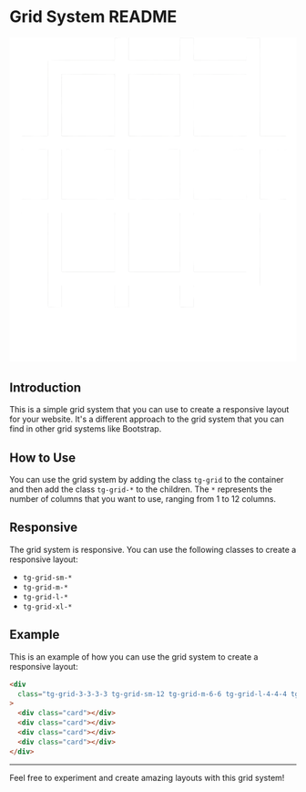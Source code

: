 # Grid System README

![Grid System Logo](demo/assets/logo-light.png)

## Introduction

This is a simple grid system that you can use to create a responsive layout for your website. It's a different approach to the grid system that you can find in other grid systems like Bootstrap.

## How to Use

You can use the grid system by adding the class `tg-grid` to the container and then add the class `tg-grid-*` to the children. The `*` represents the number of columns that you want to use, ranging from 1 to 12 columns.

## Responsive

The grid system is responsive. You can use the following classes to create a responsive layout:

- `tg-grid-sm-*`
- `tg-grid-m-*`
- `tg-grid-l-*`
- `tg-grid-xl-*`

## Example

This is an example of how you can use the grid system to create a responsive layout:

```html
<div
  class="tg-grid-3-3-3-3 tg-grid-sm-12 tg-grid-m-6-6 tg-grid-l-4-4-4 tg-grid-xl-3-3-3-3"
>
  <div class="card"></div>
  <div class="card"></div>
  <div class="card"></div>
  <div class="card"></div>
</div>
```
---

Feel free to experiment and create amazing layouts with this grid system!
